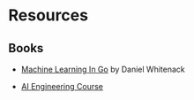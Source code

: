 # Resources

## Books

- [Machine Learning In Go](https://www.packtpub.com/big-data-and-business-intelligence/machine-learning-go) by Daniel Whitenack

- [AI Engineering Course](https://scrimba.com/the-ai-engineer-path-c02v)

